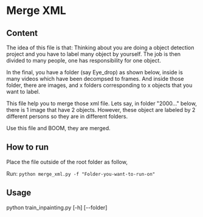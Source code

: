 # Merge XML
## Content
The idea of this file is that:
Thinking about you are doing a object detection project and you have to label many object by yourself.
The job is then divided to many people, one has responsibility for one object.

In the final, you have a folder (say Eye_drop) as shown below, inside is many videos which have been decompsed to frames.
And inside those folder, there are images, and x folders corresponding to x objects that you want to label.

This file help you to merge those xml file. Lets say, in folder "2000..." below, there is 1 image that have 2 objects.
However, these object are labeled by 2 different persons so they are in different folders.

Use this file and BOOM, they are merged.

## How to run
Place the file outside of the root folder as follow,

Run: 
    ```
    python merge_xml.py -f "Folder-you-want-to-run-on"
    ```
## Usage
python train_inpainting.py  [-h] 
                            [--folder]
```